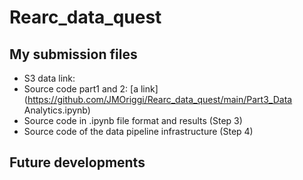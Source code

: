 # Rearc_data_quest

## My submission files
- S3 data link:
- Source code part1 and 2: [a link](https://github.com/JMOriggi/Rearc_data_quest/main/Part3_Data Analytics.ipynb)
- Source code in .ipynb file format and results (Step 3)
- Source code of the data pipeline infrastructure (Step 4)


## Future developments


